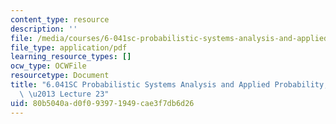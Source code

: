 ```yaml
---
content_type: resource
description: ''
file: /media/courses/6-041sc-probabilistic-systems-analysis-and-applied-probability-fall-2013/80b5040ad0f093971949cae3f7db6d26_MIT6_041SCF13_lec23_300k.pdf
file_type: application/pdf
learning_resource_types: []
ocw_type: OCWFile
resourcetype: Document
title: "6.041SC Probabilistic Systems Analysis and Applied Probability, Fall 2013Transcript\
  \ \u2013 Lecture 23"
uid: 80b5040a-d0f0-9397-1949-cae3f7db6d26
---
```

